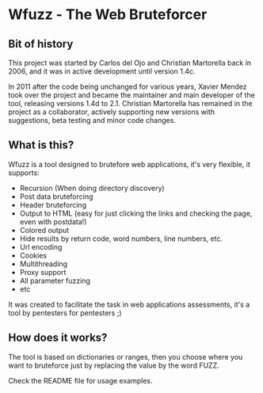# Wfuzz - The Web Bruteforcer


## Bit of history

This project was started by Carlos del Ojo and Christian Martorella back in 2006, and it was in active development until version 1.4c.

In 2011 after the code being unchanged for various years, Xavier Mendez took over the project and became the maintainer and main developer of the tool, releasing versions 1.4d to 2.1. Christian Martorella has remained in the project as a collaborator, actively supporting new versions with suggestions, beta testing and minor code changes.

## What is this?

Wfuzz is a tool designed to  brutefore web applications, it's very flexible, it supports:
	
- Recursion (When doing directory discovery)
- Post data bruteforcing
- Header bruteforcing
- Output to HTML (easy for just clicking the links and checking the page, even with postdata!)
- Colored output 
- Hide results by return code, word numbers, line numbers, etc.
- Url encoding
- Cookies
- Multithreading
- Proxy support 
- All parameter fuzzing
- etc

It was created to facilitate the task in web applications assessments, it's a tool by pentesters for pentesters ;)

How does it works?
------------------

The tool is based on dictionaries or ranges, then you choose where you want to bruteforce just by replacing the value by the word FUZZ.

Check the README file for usage examples.
